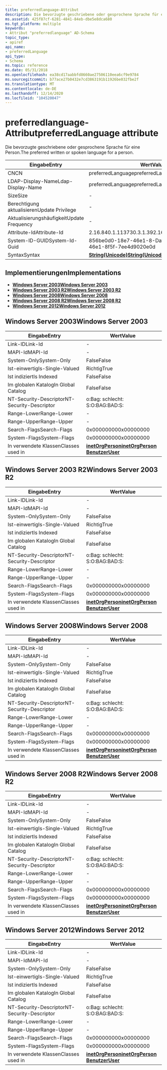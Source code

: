 ```yaml
---
title: preferredlanguage-Attribut
description: Die bevorzugte geschriebene oder gesprochene Sprache für eine Person.
ms.assetid: 425f87cf-6281-4841-84eb-dbe5e8dca680
ms.tgt_platform: multiple
keywords:
- Attribut "preferredlanguage" AD-Schema
topic_type:
- apiref
api_name:
- preferredLanguage
api_type:
- Schema
ms.topic: reference
ms.date: 05/31/2018
ms.openlocfilehash: ea38cd17aabbfd8660ae27506110eea6cf9e9784
ms.sourcegitcommit: b77ace27b0432e7cd3863191b11926be032fbe2f
ms.translationtype: MT
ms.contentlocale: de-DE
ms.lasthandoff: 12/14/2020
ms.locfileid: "104520047"
---
```

# <a name="preferredlanguage-attribute"></a><span data-ttu-id="7f919-104">preferredlanguage-Attribut</span><span class="sxs-lookup"><span data-stu-id="7f919-104">preferredLanguage attribute</span></span>

<span data-ttu-id="7f919-105">Die bevorzugte geschriebene oder gesprochene Sprache für eine Person.</span><span class="sxs-lookup"><span data-stu-id="7f919-105">The preferred written or spoken language for a person.</span></span>



| <span data-ttu-id="7f919-106">Eingabe</span><span class="sxs-lookup"><span data-stu-id="7f919-106">Entry</span></span> | <span data-ttu-id="7f919-107">Wert</span><span class="sxs-lookup"><span data-stu-id="7f919-107">Value</span></span> |
|-------------------|---------------------------------------------|
| <span data-ttu-id="7f919-108">CN</span><span class="sxs-lookup"><span data-stu-id="7f919-108">CN</span></span>                | <span data-ttu-id="7f919-109">preferredLanguage</span><span class="sxs-lookup"><span data-stu-id="7f919-109">preferredLanguage</span></span>                           |
| <span data-ttu-id="7f919-110">LDAP-Display-Name</span><span class="sxs-lookup"><span data-stu-id="7f919-110">Ldap-Display-Name</span></span> | <span data-ttu-id="7f919-111">preferredLanguage</span><span class="sxs-lookup"><span data-stu-id="7f919-111">preferredLanguage</span></span>                           |
| <span data-ttu-id="7f919-112">Size</span><span class="sxs-lookup"><span data-stu-id="7f919-112">Size</span></span>              | \-                                          |
| <span data-ttu-id="7f919-113">Berechtigung aktualisieren</span><span class="sxs-lookup"><span data-stu-id="7f919-113">Update Privilege</span></span>  | \-                                          |
| <span data-ttu-id="7f919-114">Aktualisierungshäufigkeit</span><span class="sxs-lookup"><span data-stu-id="7f919-114">Update Frequency</span></span>  | \-                                          |
| <span data-ttu-id="7f919-115">Attribute-Id</span><span class="sxs-lookup"><span data-stu-id="7f919-115">Attribute-Id</span></span>      | <span data-ttu-id="7f919-116">2.16.840.1.113730.3.1.39</span><span class="sxs-lookup"><span data-stu-id="7f919-116">2.16.840.1.113730.3.1.39</span></span>                    |
| <span data-ttu-id="7f919-117">System-ID-GUID</span><span class="sxs-lookup"><span data-stu-id="7f919-117">System-Id-Guid</span></span>    | <span data-ttu-id="7f919-118">856be0d0-18e7-46e1-8-Datei ()</span><span class="sxs-lookup"><span data-stu-id="7f919-118">856be0d0-18e7-46e1-8f5f-7ee4d9020e0d</span></span>        |
| <span data-ttu-id="7f919-119">Syntax</span><span class="sxs-lookup"><span data-stu-id="7f919-119">Syntax</span></span>            | [<span data-ttu-id="7f919-120">**String(Unicode)**</span><span class="sxs-lookup"><span data-stu-id="7f919-120">**String(Unicode)**</span></span>](s-string-unicode.md) |



## <a name="implementations"></a><span data-ttu-id="7f919-121">Implementierungen</span><span class="sxs-lookup"><span data-stu-id="7f919-121">Implementations</span></span>

-   [<span data-ttu-id="7f919-122">**Windows Server 2003**</span><span class="sxs-lookup"><span data-stu-id="7f919-122">**Windows Server 2003**</span></span>](#windows-server-2003)
-   [<span data-ttu-id="7f919-123">**Windows Server 2003 R2**</span><span class="sxs-lookup"><span data-stu-id="7f919-123">**Windows Server 2003 R2**</span></span>](#windows-server-2003-r2)
-   [<span data-ttu-id="7f919-124">**Windows Server 2008**</span><span class="sxs-lookup"><span data-stu-id="7f919-124">**Windows Server 2008**</span></span>](#windows-server-2008)
-   [<span data-ttu-id="7f919-125">**Windows Server 2008 R2**</span><span class="sxs-lookup"><span data-stu-id="7f919-125">**Windows Server 2008 R2**</span></span>](#windows-server-2008-r2)
-   [<span data-ttu-id="7f919-126">**Windows Server 2012**</span><span class="sxs-lookup"><span data-stu-id="7f919-126">**Windows Server 2012**</span></span>](#windows-server-2012)

## <a name="windows-server-2003"></a><span data-ttu-id="7f919-127">Windows Server 2003</span><span class="sxs-lookup"><span data-stu-id="7f919-127">Windows Server 2003</span></span>



| <span data-ttu-id="7f919-128">Eingabe</span><span class="sxs-lookup"><span data-stu-id="7f919-128">Entry</span></span> | <span data-ttu-id="7f919-129">Wert</span><span class="sxs-lookup"><span data-stu-id="7f919-129">Value</span></span> |
|------------------------|---------------------------------------------------------------------------------------|
| <span data-ttu-id="7f919-130">Link-ID</span><span class="sxs-lookup"><span data-stu-id="7f919-130">Link-Id</span></span>                | \-                                                                                    |
| <span data-ttu-id="7f919-131">MAPI-Id</span><span class="sxs-lookup"><span data-stu-id="7f919-131">MAPI-Id</span></span>                | \-                                                                                    |
| <span data-ttu-id="7f919-132">System-Only</span><span class="sxs-lookup"><span data-stu-id="7f919-132">System-Only</span></span>            | <span data-ttu-id="7f919-133">False</span><span class="sxs-lookup"><span data-stu-id="7f919-133">False</span></span>                                                                                 |
| <span data-ttu-id="7f919-134">Ist-einwertig</span><span class="sxs-lookup"><span data-stu-id="7f919-134">Is-Single-Valued</span></span>       | <span data-ttu-id="7f919-135">Richtig</span><span class="sxs-lookup"><span data-stu-id="7f919-135">True</span></span>                                                                                  |
| <span data-ttu-id="7f919-136">Ist indiziert</span><span class="sxs-lookup"><span data-stu-id="7f919-136">Is Indexed</span></span>             | <span data-ttu-id="7f919-137">False</span><span class="sxs-lookup"><span data-stu-id="7f919-137">False</span></span>                                                                                 |
| <span data-ttu-id="7f919-138">Im globalen Katalog</span><span class="sxs-lookup"><span data-stu-id="7f919-138">In Global Catalog</span></span>      | <span data-ttu-id="7f919-139">False</span><span class="sxs-lookup"><span data-stu-id="7f919-139">False</span></span>                                                                                 |
| <span data-ttu-id="7f919-140">NT-Security-Descriptor</span><span class="sxs-lookup"><span data-stu-id="7f919-140">NT-Security-Descriptor</span></span> | <span data-ttu-id="7f919-141">o:Bag: schlecht: S:</span><span class="sxs-lookup"><span data-stu-id="7f919-141">O:BAG:BAD:S:</span></span>                                                                          |
| <span data-ttu-id="7f919-142">Range-Lower</span><span class="sxs-lookup"><span data-stu-id="7f919-142">Range-Lower</span></span>            | \-                                                                                    |
| <span data-ttu-id="7f919-143">Range-Upper</span><span class="sxs-lookup"><span data-stu-id="7f919-143">Range-Upper</span></span>            | \-                                                                                    |
| <span data-ttu-id="7f919-144">Search-Flags</span><span class="sxs-lookup"><span data-stu-id="7f919-144">Search-Flags</span></span>           | <span data-ttu-id="7f919-145">0x00000000</span><span class="sxs-lookup"><span data-stu-id="7f919-145">0x00000000</span></span>                                                                            |
| <span data-ttu-id="7f919-146">System-Flags</span><span class="sxs-lookup"><span data-stu-id="7f919-146">System-Flags</span></span>           | <span data-ttu-id="7f919-147">0x00000000</span><span class="sxs-lookup"><span data-stu-id="7f919-147">0x00000000</span></span>                                                                            |
| <span data-ttu-id="7f919-148">In verwendete Klassen</span><span class="sxs-lookup"><span data-stu-id="7f919-148">Classes used in</span></span>        | [<span data-ttu-id="7f919-149">**inetOrgPerson**</span><span class="sxs-lookup"><span data-stu-id="7f919-149">**inetOrgPerson**</span></span>](c-inetorgperson.md)<br/> [<span data-ttu-id="7f919-150">**Benutzer**</span><span class="sxs-lookup"><span data-stu-id="7f919-150">**User**</span></span>](c-user.md)<br/> |



## <a name="windows-server-2003-r2"></a><span data-ttu-id="7f919-151">Windows Server 2003 R2</span><span class="sxs-lookup"><span data-stu-id="7f919-151">Windows Server 2003 R2</span></span>



| <span data-ttu-id="7f919-152">Eingabe</span><span class="sxs-lookup"><span data-stu-id="7f919-152">Entry</span></span> | <span data-ttu-id="7f919-153">Wert</span><span class="sxs-lookup"><span data-stu-id="7f919-153">Value</span></span> |
|------------------------|---------------------------------------------------------------------------------------|
| <span data-ttu-id="7f919-154">Link-ID</span><span class="sxs-lookup"><span data-stu-id="7f919-154">Link-Id</span></span>                | \-                                                                                    |
| <span data-ttu-id="7f919-155">MAPI-Id</span><span class="sxs-lookup"><span data-stu-id="7f919-155">MAPI-Id</span></span>                | \-                                                                                    |
| <span data-ttu-id="7f919-156">System-Only</span><span class="sxs-lookup"><span data-stu-id="7f919-156">System-Only</span></span>            | <span data-ttu-id="7f919-157">False</span><span class="sxs-lookup"><span data-stu-id="7f919-157">False</span></span>                                                                                 |
| <span data-ttu-id="7f919-158">Ist-einwertig</span><span class="sxs-lookup"><span data-stu-id="7f919-158">Is-Single-Valued</span></span>       | <span data-ttu-id="7f919-159">Richtig</span><span class="sxs-lookup"><span data-stu-id="7f919-159">True</span></span>                                                                                  |
| <span data-ttu-id="7f919-160">Ist indiziert</span><span class="sxs-lookup"><span data-stu-id="7f919-160">Is Indexed</span></span>             | <span data-ttu-id="7f919-161">False</span><span class="sxs-lookup"><span data-stu-id="7f919-161">False</span></span>                                                                                 |
| <span data-ttu-id="7f919-162">Im globalen Katalog</span><span class="sxs-lookup"><span data-stu-id="7f919-162">In Global Catalog</span></span>      | <span data-ttu-id="7f919-163">False</span><span class="sxs-lookup"><span data-stu-id="7f919-163">False</span></span>                                                                                 |
| <span data-ttu-id="7f919-164">NT-Security-Descriptor</span><span class="sxs-lookup"><span data-stu-id="7f919-164">NT-Security-Descriptor</span></span> | <span data-ttu-id="7f919-165">o:Bag: schlecht: S:</span><span class="sxs-lookup"><span data-stu-id="7f919-165">O:BAG:BAD:S:</span></span>                                                                          |
| <span data-ttu-id="7f919-166">Range-Lower</span><span class="sxs-lookup"><span data-stu-id="7f919-166">Range-Lower</span></span>            | \-                                                                                    |
| <span data-ttu-id="7f919-167">Range-Upper</span><span class="sxs-lookup"><span data-stu-id="7f919-167">Range-Upper</span></span>            | \-                                                                                    |
| <span data-ttu-id="7f919-168">Search-Flags</span><span class="sxs-lookup"><span data-stu-id="7f919-168">Search-Flags</span></span>           | <span data-ttu-id="7f919-169">0x00000000</span><span class="sxs-lookup"><span data-stu-id="7f919-169">0x00000000</span></span>                                                                            |
| <span data-ttu-id="7f919-170">System-Flags</span><span class="sxs-lookup"><span data-stu-id="7f919-170">System-Flags</span></span>           | <span data-ttu-id="7f919-171">0x00000000</span><span class="sxs-lookup"><span data-stu-id="7f919-171">0x00000000</span></span>                                                                            |
| <span data-ttu-id="7f919-172">In verwendete Klassen</span><span class="sxs-lookup"><span data-stu-id="7f919-172">Classes used in</span></span>        | [<span data-ttu-id="7f919-173">**inetOrgPerson**</span><span class="sxs-lookup"><span data-stu-id="7f919-173">**inetOrgPerson**</span></span>](c-inetorgperson.md)<br/> [<span data-ttu-id="7f919-174">**Benutzer**</span><span class="sxs-lookup"><span data-stu-id="7f919-174">**User**</span></span>](c-user.md)<br/> |



## <a name="windows-server-2008"></a><span data-ttu-id="7f919-175">Windows Server 2008</span><span class="sxs-lookup"><span data-stu-id="7f919-175">Windows Server 2008</span></span>



| <span data-ttu-id="7f919-176">Eingabe</span><span class="sxs-lookup"><span data-stu-id="7f919-176">Entry</span></span> | <span data-ttu-id="7f919-177">Wert</span><span class="sxs-lookup"><span data-stu-id="7f919-177">Value</span></span> |
|------------------------|---------------------------------------------------------------------------------------|
| <span data-ttu-id="7f919-178">Link-ID</span><span class="sxs-lookup"><span data-stu-id="7f919-178">Link-Id</span></span>                | \-                                                                                    |
| <span data-ttu-id="7f919-179">MAPI-Id</span><span class="sxs-lookup"><span data-stu-id="7f919-179">MAPI-Id</span></span>                | \-                                                                                    |
| <span data-ttu-id="7f919-180">System-Only</span><span class="sxs-lookup"><span data-stu-id="7f919-180">System-Only</span></span>            | <span data-ttu-id="7f919-181">False</span><span class="sxs-lookup"><span data-stu-id="7f919-181">False</span></span>                                                                                 |
| <span data-ttu-id="7f919-182">Ist-einwertig</span><span class="sxs-lookup"><span data-stu-id="7f919-182">Is-Single-Valued</span></span>       | <span data-ttu-id="7f919-183">Richtig</span><span class="sxs-lookup"><span data-stu-id="7f919-183">True</span></span>                                                                                  |
| <span data-ttu-id="7f919-184">Ist indiziert</span><span class="sxs-lookup"><span data-stu-id="7f919-184">Is Indexed</span></span>             | <span data-ttu-id="7f919-185">False</span><span class="sxs-lookup"><span data-stu-id="7f919-185">False</span></span>                                                                                 |
| <span data-ttu-id="7f919-186">Im globalen Katalog</span><span class="sxs-lookup"><span data-stu-id="7f919-186">In Global Catalog</span></span>      | <span data-ttu-id="7f919-187">False</span><span class="sxs-lookup"><span data-stu-id="7f919-187">False</span></span>                                                                                 |
| <span data-ttu-id="7f919-188">NT-Security-Descriptor</span><span class="sxs-lookup"><span data-stu-id="7f919-188">NT-Security-Descriptor</span></span> | <span data-ttu-id="7f919-189">o:Bag: schlecht: S:</span><span class="sxs-lookup"><span data-stu-id="7f919-189">O:BAG:BAD:S:</span></span>                                                                          |
| <span data-ttu-id="7f919-190">Range-Lower</span><span class="sxs-lookup"><span data-stu-id="7f919-190">Range-Lower</span></span>            | \-                                                                                    |
| <span data-ttu-id="7f919-191">Range-Upper</span><span class="sxs-lookup"><span data-stu-id="7f919-191">Range-Upper</span></span>            | \-                                                                                    |
| <span data-ttu-id="7f919-192">Search-Flags</span><span class="sxs-lookup"><span data-stu-id="7f919-192">Search-Flags</span></span>           | <span data-ttu-id="7f919-193">0x00000000</span><span class="sxs-lookup"><span data-stu-id="7f919-193">0x00000000</span></span>                                                                            |
| <span data-ttu-id="7f919-194">System-Flags</span><span class="sxs-lookup"><span data-stu-id="7f919-194">System-Flags</span></span>           | <span data-ttu-id="7f919-195">0x00000000</span><span class="sxs-lookup"><span data-stu-id="7f919-195">0x00000000</span></span>                                                                            |
| <span data-ttu-id="7f919-196">In verwendete Klassen</span><span class="sxs-lookup"><span data-stu-id="7f919-196">Classes used in</span></span>        | [<span data-ttu-id="7f919-197">**inetOrgPerson**</span><span class="sxs-lookup"><span data-stu-id="7f919-197">**inetOrgPerson**</span></span>](c-inetorgperson.md)<br/> [<span data-ttu-id="7f919-198">**Benutzer**</span><span class="sxs-lookup"><span data-stu-id="7f919-198">**User**</span></span>](c-user.md)<br/> |



## <a name="windows-server-2008-r2"></a><span data-ttu-id="7f919-199">Windows Server 2008 R2</span><span class="sxs-lookup"><span data-stu-id="7f919-199">Windows Server 2008 R2</span></span>



| <span data-ttu-id="7f919-200">Eingabe</span><span class="sxs-lookup"><span data-stu-id="7f919-200">Entry</span></span> | <span data-ttu-id="7f919-201">Wert</span><span class="sxs-lookup"><span data-stu-id="7f919-201">Value</span></span> |
|------------------------|---------------------------------------------------------------------------------------|
| <span data-ttu-id="7f919-202">Link-ID</span><span class="sxs-lookup"><span data-stu-id="7f919-202">Link-Id</span></span>                | \-                                                                                    |
| <span data-ttu-id="7f919-203">MAPI-Id</span><span class="sxs-lookup"><span data-stu-id="7f919-203">MAPI-Id</span></span>                | \-                                                                                    |
| <span data-ttu-id="7f919-204">System-Only</span><span class="sxs-lookup"><span data-stu-id="7f919-204">System-Only</span></span>            | <span data-ttu-id="7f919-205">False</span><span class="sxs-lookup"><span data-stu-id="7f919-205">False</span></span>                                                                                 |
| <span data-ttu-id="7f919-206">Ist-einwertig</span><span class="sxs-lookup"><span data-stu-id="7f919-206">Is-Single-Valued</span></span>       | <span data-ttu-id="7f919-207">Richtig</span><span class="sxs-lookup"><span data-stu-id="7f919-207">True</span></span>                                                                                  |
| <span data-ttu-id="7f919-208">Ist indiziert</span><span class="sxs-lookup"><span data-stu-id="7f919-208">Is Indexed</span></span>             | <span data-ttu-id="7f919-209">False</span><span class="sxs-lookup"><span data-stu-id="7f919-209">False</span></span>                                                                                 |
| <span data-ttu-id="7f919-210">Im globalen Katalog</span><span class="sxs-lookup"><span data-stu-id="7f919-210">In Global Catalog</span></span>      | <span data-ttu-id="7f919-211">False</span><span class="sxs-lookup"><span data-stu-id="7f919-211">False</span></span>                                                                                 |
| <span data-ttu-id="7f919-212">NT-Security-Descriptor</span><span class="sxs-lookup"><span data-stu-id="7f919-212">NT-Security-Descriptor</span></span> | <span data-ttu-id="7f919-213">o:Bag: schlecht: S:</span><span class="sxs-lookup"><span data-stu-id="7f919-213">O:BAG:BAD:S:</span></span>                                                                          |
| <span data-ttu-id="7f919-214">Range-Lower</span><span class="sxs-lookup"><span data-stu-id="7f919-214">Range-Lower</span></span>            | \-                                                                                    |
| <span data-ttu-id="7f919-215">Range-Upper</span><span class="sxs-lookup"><span data-stu-id="7f919-215">Range-Upper</span></span>            | \-                                                                                    |
| <span data-ttu-id="7f919-216">Search-Flags</span><span class="sxs-lookup"><span data-stu-id="7f919-216">Search-Flags</span></span>           | <span data-ttu-id="7f919-217">0x00000000</span><span class="sxs-lookup"><span data-stu-id="7f919-217">0x00000000</span></span>                                                                            |
| <span data-ttu-id="7f919-218">System-Flags</span><span class="sxs-lookup"><span data-stu-id="7f919-218">System-Flags</span></span>           | <span data-ttu-id="7f919-219">0x00000000</span><span class="sxs-lookup"><span data-stu-id="7f919-219">0x00000000</span></span>                                                                            |
| <span data-ttu-id="7f919-220">In verwendete Klassen</span><span class="sxs-lookup"><span data-stu-id="7f919-220">Classes used in</span></span>        | [<span data-ttu-id="7f919-221">**inetOrgPerson**</span><span class="sxs-lookup"><span data-stu-id="7f919-221">**inetOrgPerson**</span></span>](c-inetorgperson.md)<br/> [<span data-ttu-id="7f919-222">**Benutzer**</span><span class="sxs-lookup"><span data-stu-id="7f919-222">**User**</span></span>](c-user.md)<br/> |



## <a name="windows-server-2012"></a><span data-ttu-id="7f919-223">Windows Server 2012</span><span class="sxs-lookup"><span data-stu-id="7f919-223">Windows Server 2012</span></span>



| <span data-ttu-id="7f919-224">Eingabe</span><span class="sxs-lookup"><span data-stu-id="7f919-224">Entry</span></span> | <span data-ttu-id="7f919-225">Wert</span><span class="sxs-lookup"><span data-stu-id="7f919-225">Value</span></span> |
|------------------------|---------------------------------------------------------------------------------------|
| <span data-ttu-id="7f919-226">Link-ID</span><span class="sxs-lookup"><span data-stu-id="7f919-226">Link-Id</span></span>                | \-                                                                                    |
| <span data-ttu-id="7f919-227">MAPI-Id</span><span class="sxs-lookup"><span data-stu-id="7f919-227">MAPI-Id</span></span>                | \-                                                                                    |
| <span data-ttu-id="7f919-228">System-Only</span><span class="sxs-lookup"><span data-stu-id="7f919-228">System-Only</span></span>            | <span data-ttu-id="7f919-229">False</span><span class="sxs-lookup"><span data-stu-id="7f919-229">False</span></span>                                                                                 |
| <span data-ttu-id="7f919-230">Ist-einwertig</span><span class="sxs-lookup"><span data-stu-id="7f919-230">Is-Single-Valued</span></span>       | <span data-ttu-id="7f919-231">Richtig</span><span class="sxs-lookup"><span data-stu-id="7f919-231">True</span></span>                                                                                  |
| <span data-ttu-id="7f919-232">Ist indiziert</span><span class="sxs-lookup"><span data-stu-id="7f919-232">Is Indexed</span></span>             | <span data-ttu-id="7f919-233">False</span><span class="sxs-lookup"><span data-stu-id="7f919-233">False</span></span>                                                                                 |
| <span data-ttu-id="7f919-234">Im globalen Katalog</span><span class="sxs-lookup"><span data-stu-id="7f919-234">In Global Catalog</span></span>      | <span data-ttu-id="7f919-235">False</span><span class="sxs-lookup"><span data-stu-id="7f919-235">False</span></span>                                                                                 |
| <span data-ttu-id="7f919-236">NT-Security-Descriptor</span><span class="sxs-lookup"><span data-stu-id="7f919-236">NT-Security-Descriptor</span></span> | <span data-ttu-id="7f919-237">o:Bag: schlecht: S:</span><span class="sxs-lookup"><span data-stu-id="7f919-237">O:BAG:BAD:S:</span></span>                                                                          |
| <span data-ttu-id="7f919-238">Range-Lower</span><span class="sxs-lookup"><span data-stu-id="7f919-238">Range-Lower</span></span>            | \-                                                                                    |
| <span data-ttu-id="7f919-239">Range-Upper</span><span class="sxs-lookup"><span data-stu-id="7f919-239">Range-Upper</span></span>            | \-                                                                                    |
| <span data-ttu-id="7f919-240">Search-Flags</span><span class="sxs-lookup"><span data-stu-id="7f919-240">Search-Flags</span></span>           | <span data-ttu-id="7f919-241">0x00000000</span><span class="sxs-lookup"><span data-stu-id="7f919-241">0x00000000</span></span>                                                                            |
| <span data-ttu-id="7f919-242">System-Flags</span><span class="sxs-lookup"><span data-stu-id="7f919-242">System-Flags</span></span>           | <span data-ttu-id="7f919-243">0x00000000</span><span class="sxs-lookup"><span data-stu-id="7f919-243">0x00000000</span></span>                                                                            |
| <span data-ttu-id="7f919-244">In verwendete Klassen</span><span class="sxs-lookup"><span data-stu-id="7f919-244">Classes used in</span></span>        | [<span data-ttu-id="7f919-245">**inetOrgPerson**</span><span class="sxs-lookup"><span data-stu-id="7f919-245">**inetOrgPerson**</span></span>](c-inetorgperson.md)<br/> [<span data-ttu-id="7f919-246">**Benutzer**</span><span class="sxs-lookup"><span data-stu-id="7f919-246">**User**</span></span>](c-user.md)<br/> |



 

 





